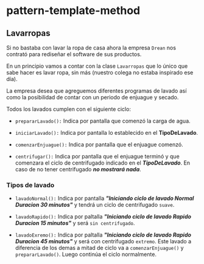 # pattern-template-method

## Lavarropas

Si no bastaba con lavar la ropa de casa ahora la empresa `Drean` nos contrató para rediseñar
el software de sus productos.

En un principio vamos a contar con la clase `Lavarropas` que lo único que sabe hacer es lavar ropa, sin más
(nuestro colega no estaba inspirado ese día).

La empresa desea que agreguemos diferentes programas de lavado así como la posibilidad de contar con un periodo de
enjuague y secado.

Todos los lavados cumplen con el siguiente ciclo:

* `prepararLavado():` Indica por pantalla que comenzó la carga de agua.

* `iniciarLavado():` Indica por pantalla lo establecido en el **TipoDeLavado**.
 
* `comenzarEnjuague():` Indica por pantalla que el enjuague comenzó.
      
* `centrifugar():` Indica por pantalla que el enjuague terminó y que comenzara el ciclo de centrifugado indicado en el _**TipoDeLavado**_. En caso de no tener centrifugado _**no mostrará nada**_.

### Tipos de lavado

* `lavadoNormal():` Indica por pantalla _**"Iniciando ciclo de lavado Normal Duracion 30 minutos"**_ y tendrá un ciclo de centrifugado `suave`.

* `lavadoRapido():` Indica por paltalla _**"Iniciando ciclo de lavado Rapido Duracion 15 minutos"**_ y será `sin centrifugado`.

* `lavadoExremo():` Indica por paltalla _**"Iniciando ciclo de lavado Rapido Duracion 45 minutos"**_ y será con centrifugado `extremo`. Este lavado a diferencia de los demas a mitad de ciclo va a `comenzarEnjuague()` y `prepararLavado()`. Luego continúa el ciclo normalmente.


